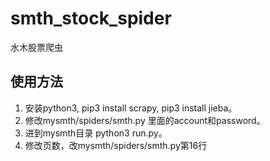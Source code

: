 # smth_stock_spider
水木股票爬虫
## 使用方法
1. 安装python3, pip3 install scrapy, pip3 install jieba。
2. 修改mysmth/spiders/smth.py 里面的account和password。
3. 进到mysmth目录 python3 run.py。
4. 修改页数，改mysmth/spiders/smth.py第16行
